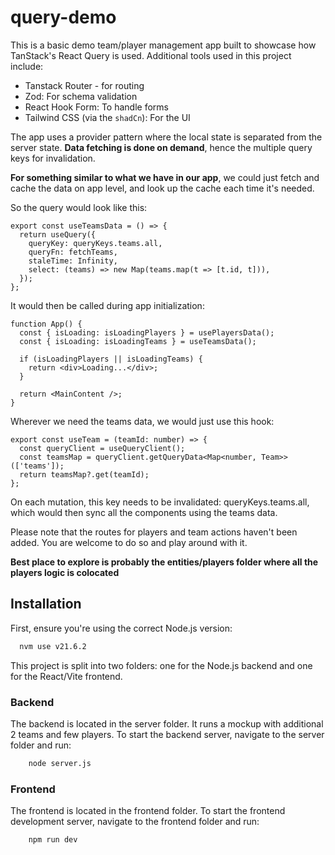 # query-demo

This is a basic demo team/player management app built to showcase how TanStack's React Query is used. Additional tools used in this project include:

- Tanstack Router - for routing
- Zod: For schema validation
- React Hook Form: To handle forms
- Tailwind CSS (via the `shadCn`): For the UI

The app uses a provider pattern where the local state is separated from the server state. 
**Data fetching is done on demand**, hence the multiple query keys for invalidation.

**For something similar to what we have in our app**, we could just fetch and cache the data on app level, and look up the cache each time it's needed.

So the query would look like this:

```
export const useTeamsData = () => {
  return useQuery({
    queryKey: queryKeys.teams.all,
    queryFn: fetchTeams,
    staleTime: Infinity,
    select: (teams) => new Map(teams.map(t => [t.id, t])),
  });
};

```

It would then be called during app initialization:

```
function App() {
  const { isLoading: isLoadingPlayers } = usePlayersData();
  const { isLoading: isLoadingTeams } = useTeamsData();

  if (isLoadingPlayers || isLoadingTeams) {
    return <div>Loading...</div>;
  }

  return <MainContent />;
}

```

Wherever we need the teams data, we would just use this hook:

```
export const useTeam = (teamId: number) => {
  const queryClient = useQueryClient();
  const teamsMap = queryClient.getQueryData<Map<number, Team>>(['teams']);
  return teamsMap?.get(teamId);
};
```

On each mutation, this key needs to be invalidated: queryKeys.teams.all, which would then sync all the components using the teams data.

Please note that the routes for players and team actions haven't been added. You are welcome to do so and play around with it.

**Best place to explore is probably the entities/players folder where all the players logic is colocated**

## Installation

First, ensure you're using the correct Node.js version:

```bash
  nvm use v21.6.2
```

This project is split into two folders: one for the Node.js backend and one for the React/Vite frontend.

### Backend

The backend is located in the server folder. It runs a mockup with additional 2 teams and few players. To start the backend server, navigate to the server folder and run:

```bash
    node server.js
```

### Frontend

The frontend is located in the frontend folder. To start the frontend development server, navigate to the frontend folder and run:

```bash
    npm run dev
```
